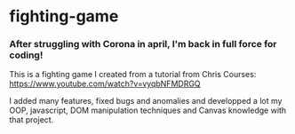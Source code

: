 # fighting-game

### After struggling with Corona in april, I'm back in full force for coding!

This is a fighting game I created from a tutorial from Chris Courses: https://www.youtube.com/watch?v=vyqbNFMDRGQ

I added many features, fixed bugs and anomalies and developped a lot my OOP, javascript, DOM manipulation techniques and Canvas knowledge with that project.

